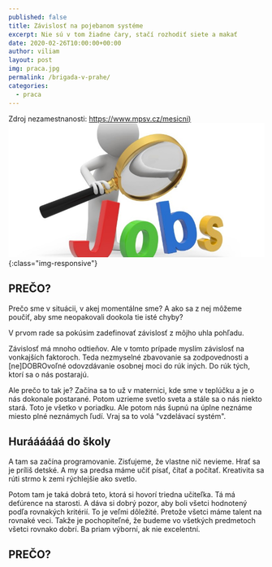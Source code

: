 ```yaml
---
published: false
title: Závislosť na pojebanom systéme
excerpt: Nie sú v tom žiadne čary, stačí rozhodiť siete a makať
date: 2020-02-26T10:00:00+00:00
author: viliam
layout: post
img: praca.jpg
permalink: /brigada-v-prahe/
categories:
  - praca
---
```

Zdroj nezamestnanosti: [https://www.mpsv.cz/mesicni)](https://www.mpsv.cz/mesicni)
![Viliam Brozman](/images/praca-b.jpg){:class="img-responsive"}

## PREČO?

Prečo sme v situácii, v akej momentálne sme? A ako sa z nej môžeme poučiť, aby sme neopakovali dookola tie isté chyby?

V prvom rade sa pokúsim zadefinovať závislosť z môjho uhla pohľadu. 

Závislosť má mnoho odtieňov. Ale v tomto prípade myslím závislosť na vonkajších faktoroch. Teda nezmyselné zbavovanie sa zodpovednosti
a [ne]DOBROvoľné odovzdávanie osobnej moci do rúk iných. Do rúk tých, ktorí sa o nás postarajú.

Ale prečo to tak je? Začína sa to už v maternici, kde sme v teplúčku a je o nás dokonale postarané. Potom uzrieme svetlo sveta a stále
sa o nás niekto stará. Toto je všetko v poriadku. Ale potom nás šupnú na úplne neznáme miesto plné neznámych ľudí. Vraj sa to volá
"vzdelávací systém".

## Huráááááá do školy

A tam sa začína programovanie. Zisťujeme, že vlastne nič nevieme. Hrať sa je príliš detské. A my sa predsa máme učiť písať, čítať 
a počítať. Kreativita sa rúti strmo k zemi rýchlejšie ako svetlo. 

Potom tam je taká dobrá teto, ktorá si hovorí triedna učiteľka. Tá má deťúrence na starosti. A dáva si dobrý pozor, aby boli všetci
hodnotený podľa rovnakých kritérií. To je veľmi dôležité. Pretože všetci máme talent na rovnaké veci. Takže je pochopiteľné,
že budeme vo všetkých predmetoch všetci rovnako dobrí. Ba priam výborní, ak nie excelentní.



## PREČO?

